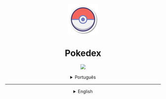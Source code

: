 <p align="center">
<img src="./images/git/pokeball_logo.png"/>
</p>

<h1 align="center">Pokedex</h1>

<p align="center">
<img src="http://img.shields.io/static/v1?label=STATUS&message=EM%20DESENVOLVIMENTO&color=RED&style=for-the-badge"/>
</p>
<div>

<details><summary align="center">Português</summary>

## Tópicos

- [Descrição do projeto](#descrição-do-projeto)

- [Funcionalidades](#funcionalidades)

- [Ferramentas utilizadas](#ferramentas-utilizadas)

- [Abrir e rodar o projeto](#abrir-e-rodar-o-projeto)

- [Desenvolvedor](#desenvolvedor)

## Descrição do projeto

<p align="justify">

</p>

## Funcionalidades

:heavy_check_mark: `Funcionalidade 1:` Busca Pokemon por Número ou Nome.

:heavy_check_mark: `Funcionalidade 2:` Mostra seu Tipo, Habilidades, Movimentos e Atributos Base.

## Ferramentas utilizadas

### IDE

<a href="https://code.visualstudio.com" target="_blank"> <img src="./images/git/vscode_logo.png" alt="Visual Studio code"></a>

### Linguagens

<a href="https://www.w3.org/html/" target="_blank"> <img src="./images/git/html_logo.png" alt="Html"></a>
<a href="https://www.w3.org/Style/CSS/" target="_blank"> <img src="./images/git/css_logo.png" alt="Css"></a>
<a href="https://www.javascript.com" target="_blank"> <img src="./images/git/javascript_logo.png" alt="JavaScript"></a>

### API

<a href="https://pokeapi.co" target="_blank"> <img src="./images/git/pokeapi_logo.png" alt="PokéAPI"></a>

## Abrir e rodar o projeto

Para rodar o projeto pode-se usar `Visual Studio code`.

Se foi feito fork:

- Aperte em `Clone Git Repository...` no seu VS code
- Faça Login ou Selecione seu git logado
- Escolha este repositório
- Baixe LiveServer
- Então rode o projeto

Se baixou o projeto:

- Escolha `Open Folder...` no seu VS code
- Então escolha a pasta onde foi baixado o projeto
- Baixe LiveServer
- Então rode o projeto

## Desenvolvedor

<a href="https://github.com/Thomas-Teo/Pokedex/graphs/contributors">
<img src="https://contrib.rocks/image?repo=Thomas-Teo/Pokedex" />
</a>

</details>

<hr>

<details><summary align="center">English</summary>

## Topic

- [Project description](#project-description)

- [Functionality](#functionality)

- [Tools used](#Tools-used)

- [Run the project](#run-the-project)

- [Developer](#developer)

## Project description

<p align="justify">

</p>

## Functionality

:heavy_check_mark: `Funcionalidade 1:` Busca Pokemon por Número ou Nome.

:heavy_check_mark: `Funcionalidade 2:` Mostra seu Tipo, Habilidades, Movimentos e Atributos Base.

## Tools used

### IDE

<a href="https://code.visualstudio.com" target="_blank"> <img src="./images/git/vscode_logo.png" alt="Visual Studio code"></a>

### Languages

<a href="https://www.w3.org/html/" target="_blank"> <img src="./images/git/html_logo.png" alt="Html"></a>
<a href="https://www.w3.org/Style/CSS/" target="_blank"> <img src="./images/git/css_logo.png" alt="Css"></a>
<a href="https://www.javascript.com" target="_blank"> <img src="./images/git/javascript_logo.png" alt="JavaScript"></a>

### API

<a href="https://pokeapi.co" target="_blank"> <img src="./images/git/pokeapi_logo.png" alt="PokéAPI"></a>

## Run the project

Para rodar o projeto pode-se usar `Visual Studio code`.

Se foi feito fork:

- Aperte em `Clone Git Repository...` no seu VS code
- Faça Login ou Selecione seu git logado
- Escolha este repositório
- Baixe LiveServer
- Então rode o projeto

Se baixou o projeto:

- Escolha `Open Folder...` no seu VS code
- Então escolha a pasta onde foi baixado o projeto
- Baixe LiveServer
- Então rode o projeto

## Developer

<a href="https://github.com/Thomas-Teo/Pokedex/graphs/contributors">
<img src="https://contrib.rocks/image?repo=Thomas-Teo/Pokedex" />
</a>
</details>
